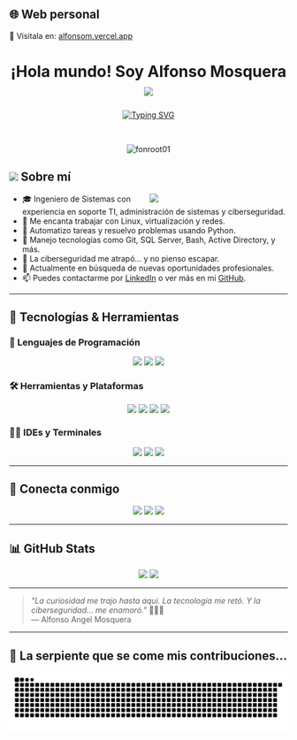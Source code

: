 ## 🌐 Web personal

📍 Visitala en: [alfonsom.vercel.app](https://alfonsom.vercel.app/)

<h1 align="center">¡Hola mundo! Soy Alfonso Mosquera <img src="https://media.giphy.com/media/hvRJCLFzcasrR4ia7z/giphy.gif" width="35"></h1>

<p align="center">
  <a href="https://readme-typing-svg.herokuapp.com/demo/"><img src="https://readme-typing-svg.herokuapp.com?font=Fira+Code&duration=3000&pause=1000&color=25C8A7&center=true&vCenter=true&width=600&lines=Ingeniero+de+Sistemas+%F0%9F%92%BB;Apasionado+por+la+Ciberseguridad+%F0%9F%94%92;Fan+de+resolver+l%C3%ADos+tecnol%C3%B3gicos+%F0%9F%A4%AB;Amante+de+Linux+y+el+c%C3%B3digo+limpio+%F0%9F%90%8D;Siempre+aprendiendo+algo+nuevo+%E2%9C%A8" alt="Typing SVG" /></a>
</p>

<br>

<p align="center"> 
	<img src="https://komarev.com/ghpvc/?username=fonroot01&label=Profile%20views&color=0e75b6&style=flat" alt="fonroot01" /> 
</p>

## <img src="https://github.com/7oSkaaa/7oSkaaa/blob/main/Images/about_me.gif?raw=true" width="50px"> Sobre mí

<picture> <img align="right" src="https://github.com/7oSkaaa/7oSkaaa/blob/main/Images/Right_Side.gif?raw=true" width="250px"> </picture>

- 🎓 Ingeniero de Sistemas con experiencia en soporte TI, administración de sistemas y ciberseguridad.
- 🐧 Me encanta trabajar con Linux, virtualización y redes.
- 🐍 Automatizo tareas y resuelvo problemas usando Python.
- 💾 Manejo tecnologías como Git, SQL Server, Bash, Active Directory, y más.
- 🔐 La ciberseguridad me atrapó… y no pienso escapar.
- 🚀 Actualmente en búsqueda de nuevas oportunidades profesionales.
- 📫 Puedes contactarme por [LinkedIn](https://www.linkedin.com/in/alfonso-%C3%A1ngel-mosquera-a-4a919b341/) o ver más en mi [GitHub](https://github.com/fonroot01).

---

## 🔧 Tecnologías & Herramientas

### 🧠 Lenguajes de Programación
<p align="center">
  <img src="https://img.shields.io/badge/Python-%2314354C.svg?style=flat&logo=python&logoColor=white"/>
  <img src="https://img.shields.io/badge/Bash-4EAA25.svg?style=flat&logo=gnu-bash&logoColor=white"/>
  <img src="https://img.shields.io/badge/SQL-%2300f.svg?style=flat&logo=sqlite&logoColor=white"/>
</p>

### 🛠️ Herramientas y Plataformas
<p align="center">
  <img src="https://img.shields.io/badge/Linux-FCC624?style=flat&logo=linux&logoColor=black"/>
  <img src="https://img.shields.io/badge/Git-%23F05033.svg?style=flat&logo=git&logoColor=white"/>
  <img src="https://img.shields.io/badge/VirtualBox-%23007ACC.svg?style=flat&logo=virtualbox&logoColor=white"/>
  <img src="https://img.shields.io/badge/Windows_Server-0078D6.svg?style=flat&logo=windows&logoColor=white"/>
</p>

### 🧑‍💻 IDEs y Terminales
<p align="center">
  <img src="https://img.shields.io/badge/VS_Code-007ACC.svg?style=flat&logo=visual-studio-code&logoColor=white"/>
  <img src="https://img.shields.io/badge/Git_Bash-%23181717.svg?style=flat&logo=git&logoColor=white"/>
  <img src="https://img.shields.io/badge/Terminal-%23000000.svg?style=flat&logo=gnome-terminal&logoColor=white"/>
</p>

---

## 🤝 Conecta conmigo
<p align="center">
  <a href="mailto:alfomsoque22@gmail.com"><img src="https://img.shields.io/badge/Gmail-EA4335?style=flat&logo=gmail&logoColor=white" /></a>
  <a href="https://www.linkedin.com/in/alfonso-%C3%A1ngel-mosquera-a-4a919b341/"><img src="https://img.shields.io/badge/LinkedIn-0077B5?style=flat&logo=linkedin&logoColor=white"/></a>
  <a href="https://github.com/fonroot01"><img src="https://img.shields.io/badge/GitHub-181717?style=flat&logo=github&logoColor=white" /></a>
</p>

---

## 📊 GitHub Stats

<p align="center">
  <img src="https://github-readme-stats.vercel.app/api?username=fonroot01&show_icons=true&theme=tokyonight&hide_title=true"/>
  <img src="https://github-readme-streak-stats.herokuapp.com/?user=fonroot01&theme=tokyonight"/>
</p>

---

> _"La curiosidad me trajo hasta aquí. La tecnología me retó. Y la ciberseguridad… me enamoró."_ 🧠🔐✨  
> — Alfonso Angel Mosquera

---

## 🐍 La serpiente que se come mis contribuciones...
	
<p align = "center">
	<img src = "https://github.com/7oSkaaa/7oSkaaa/blob/output/github-contribution-grid-snake.svg?" alt = "Snake Game"/>
</p>
